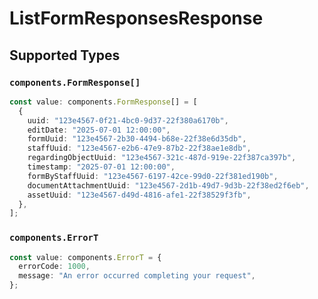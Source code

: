 # ListFormResponsesResponse


## Supported Types

### `components.FormResponse[]`

```typescript
const value: components.FormResponse[] = [
  {
    uuid: "123e4567-0f21-4bc0-9d37-22f380a6170b",
    editDate: "2025-07-01 12:00:00",
    formUuid: "123e4567-2b30-4494-b68e-22f38e6d35db",
    staffUuid: "123e4567-e2b6-47e9-87b2-22f38ae1e8db",
    regardingObjectUuid: "123e4567-321c-487d-919e-22f387ca397b",
    timestamp: "2025-07-01 12:00:00",
    formByStaffUuid: "123e4567-6197-42ce-99d0-22f381ed190b",
    documentAttachmentUuid: "123e4567-2d1b-49d7-9d3b-22f38ed2f6eb",
    assetUuid: "123e4567-d49d-4816-afe1-22f38529f3fb",
  },
];
```

### `components.ErrorT`

```typescript
const value: components.ErrorT = {
  errorCode: 1000,
  message: "An error occurred completing your request",
};
```

